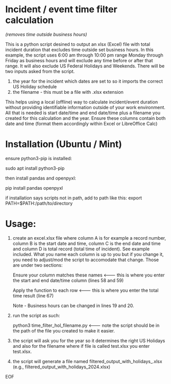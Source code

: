 
# Incident / event time filter calculation 
<i>(removes time outside business hours)</i>

This is a python script desined to output an xlsx (Excel) file with total incident duration that excludes time outside set business hours.
In this example, the script uses 6:00 am through 10:00 pm range Monday through Friday as business hours and will exclude any time before or after that range.
It will also exclude US Federal Holidays and Weekends.
There will be two inputs asked from the script.
1. the year for the incident which dates are set to so it imports the correct US Holiday schedule
2. the filename - this must be a file with .xlsx extension

This helps using a local (offline) way to calculate incident/event duration without providing identifiable information outside of your work environment. All that is needed is start date/time and end date/time plus a filename you created for this calculation and the year. Ensure these columns contain both date and time (format them accordingly within Excel or LibreOffice Calc)

# Installation (Ubuntu / Mint)

ensure python3-pip is installed:

sudo apt install python3-pip

then install pandas and openpyxl:

pip install pandas openpyxl

if installation says scripts not in path, add to path like this: export PATH=$PATH:/path/to/directory

# <b>Usage:</b>

1. create an excel.xlsx file where column A is for example a record number, column B is the start date and time, column C is the end date and time and column D is total record (total time of incident). See example included.
   What you name each column is up to you but if you change it, you need to adjust/mod the script to accomodate that change. Those are under two sections: <p>
     Ensure your column matches these names <--- this is where you enter the start and end date/time column (lines 58 and 59) </p> <p>
     Apply the function to each row <--- this is where you enter the total time result (line 67) </p> <p>
     Note - Business hours can be changed in lines 19 and 20.

3. run the script as such: <p>python3 time_filter_hol_filename.py <--- note the script should be in the path of the file you created to make it easier.</p>
4. the script will ask you for the year so it determines the right US Holidays and also for the filename where if file is called test.xlsx you enter test.xlsx.
5. the script will generate a file named filtered_output_with_holidays_<year>.xlsx (e.g., filtered_output_with_holidays_2024.xlsx)

EOF
